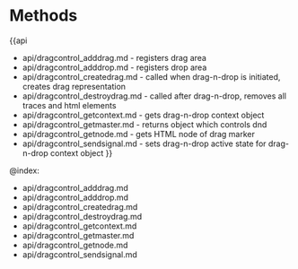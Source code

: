 
Methods
=======

{{api
- api/dragcontrol_adddrag.md - registers drag area
- api/dragcontrol_adddrop.md - registers drop area
- api/dragcontrol_createdrag.md - called when drag-n-drop is initiated, creates drag representation
- api/dragcontrol_destroydrag.md - called after drag-n-drop, removes all traces and html elements
- api/dragcontrol_getcontext.md - gets drag-n-drop context object
- api/dragcontrol_getmaster.md - returns object which controls dnd
- api/dragcontrol_getnode.md - gets HTML node of drag marker
- api/dragcontrol_sendsignal.md - sets drag-n-drop active state for drag-n-drop context object
}}

@index:
- api/dragcontrol_adddrag.md
- api/dragcontrol_adddrop.md
- api/dragcontrol_createdrag.md
- api/dragcontrol_destroydrag.md
- api/dragcontrol_getcontext.md
- api/dragcontrol_getmaster.md
- api/dragcontrol_getnode.md
- api/dragcontrol_sendsignal.md


